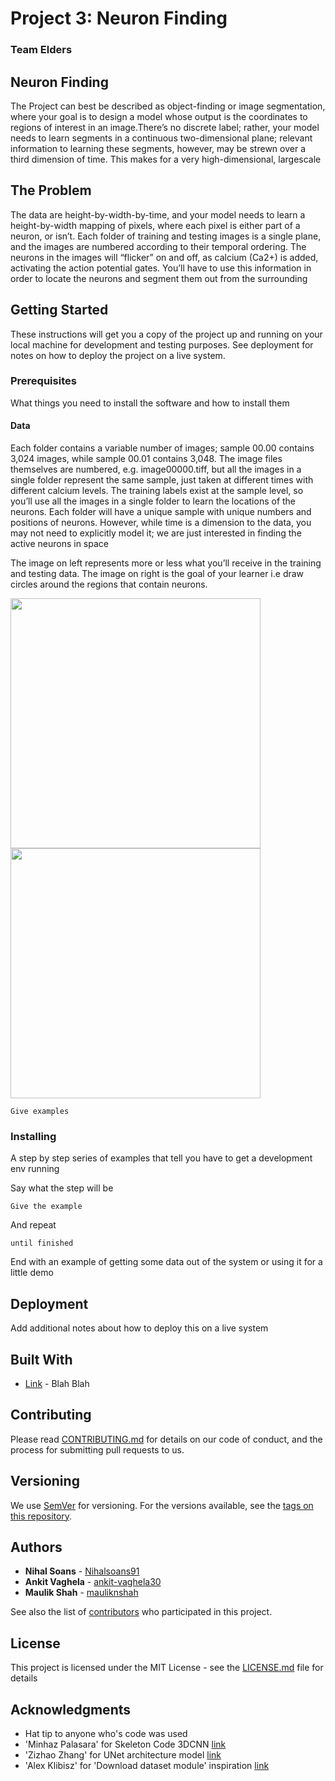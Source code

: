 # Project 3: Neuron Finding

### Team Elders

## Neuron Finding

The Project can best be described as object-finding or image segmentation, where your goal is to design a model whose output is the coordinates to regions of interest in an image.There’s no discrete label; rather, your model needs to learn segments in a continuous two-dimensional plane; relevant information to learning these segments, however, may be strewn over a third dimension of time. This makes for a very high-dimensional, largescale

## The Problem
The data are height-by-width-by-time, and your model needs to learn a height-by-width mapping of pixels, where each pixel is either part of a neuron, or isn’t. Each folder of training and testing images is a single plane, and the images are numbered according to their temporal ordering. The neurons in the images will “flicker” on and off, as calcium (Ca2+) is added, activating the action potential gates. You’ll have to use this information in order to locate the neurons and segment them out from the surrounding

## Getting Started

These instructions will get you a copy of the project up and running on your local machine for development and testing purposes. See deployment for notes on how to deploy the project on a live system.

### Prerequisites

What things you need to install the software and how to install them

#### Data
Each folder contains a variable number of images; sample 00.00 contains 3,024 images, while sample 00.01 contains 3,048. The image files themselves are numbered, e.g. image00000.tiff, but all the images in a single folder represent the same sample, just taken at different times with different calcium levels. The training labels exist at the sample level, so you’ll use all the images in a single folder to learn the locations of the neurons. Each folder will have a unique sample with unique numbers and positions of neurons. However, while time is a dimension to the data, you may not need to explicitly model it; we are just interested in finding the active neurons in space

The image on left represents more or less what you’ll receive in the training and testing data. The image on right is the goal of your learner i.e draw circles around the regions that contain neurons.

<img src="https://github.com/dsp-uga/Elders/blob/master/media/Train.jpeg" width="400"> <img src="https://github.com/dsp-uga/Elders/blob/master/media/output.jpeg" width="400">

```
Give examples
```

### Installing

A step by step series of examples that tell you have to get a development env running

Say what the step will be

```
Give the example
```

And repeat

```
until finished
```

End with an example of getting some data out of the system or using it for a little demo

## Deployment

Add additional notes about how to deploy this on a live system

## Built With

* [Link](http://www.dropwizard.io/1.0.2/docs/) - Blah Blah

## Contributing

Please read [CONTRIBUTING.md](https://github.com/dsp-uga/Elders/blob/master/CONTRIBUTING.md) for details on our code of conduct, and the process for submitting pull requests to us.

## Versioning

We use [SemVer](http://semver.org/) for versioning. For the versions available, see the [tags on this repository](https://github.com/your/project/tags).

## Authors

* **Nihal Soans** - [Nihalsoans91](https://github.com/nihalsoans91)
* **Ankit Vaghela** - [ankit-vaghela30](https://github.com/ankit-vaghela30)
* **Maulik Shah** - [mauliknshah](https://github.com/mauliknshah)


See also the list of [contributors](https://github.com/dsp-uga/Elders/blob/master/CONTRIBUTORS.md) who participated in this project.

## License

This project is licensed under the MIT License - see the [LICENSE.md](LICENSE.md) file for details

## Acknowledgments

* Hat tip to anyone who's code was used
* 'Minhaz Palasara' for Skeleton Code 3DCNN [link](https://github.com/CURG-archive/keras/blob/566ae39b28a0f3e2dde8e946b3b529ee87a0900f/examples/shapes_3d_cnn.py)
* 'Zizhao Zhang' for UNet architecture model
[link](https://github.com/zizhaozhang/unet-tensorflow-keras/blob/master/model.py)
* 'Alex Klibisz' for 'Download dataset module' inspiration
[link](https://github.com/alexklibisz/deep-calcium)
